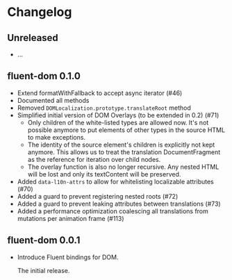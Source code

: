 # Changelog

## Unreleased
  - …

## fluent-dom 0.1.0

  - Extend formatWithFallback to accept async iterator (#46)
  - Documented all methods
  - Removed `DOMLocalization.prototype.translateRoot` method
  - Simplified initial version of DOM Overlays (to be extended in 0.2) (#71)
      - Only children of the white-listed types are allowed now. It's not possible
        anymore to put elements of other types in the source HTML to make exceptions.
      - The identity of the source element's children is explicitly not kept
        anymore. This allows us to treat the translation DocumentFragment as the
        reference for iteration over child nodes.
      - The overlay function is also no longer recursive. Any nested HTML
        will be lost and only its textContent will be preserved.
  - Added `data-l10n-attrs` to allow for whitelisting localizable attributes (#70)
  - Added a guard to prevent registering nested roots (#72)
  - Added a guard to prevent leaking attributes between translations (#73)
  - Added a performance optimization coalescing all translations from mutations
  per animation frame (#113)

## fluent-dom 0.0.1

  - Introduce Fluent bindings for DOM.

    The initial release.
